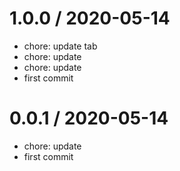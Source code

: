 
1.0.0 / 2020-05-14
==================

  * chore: update tab
  * chore: update
  * chore: update
  * first commit

0.0.1 / 2020-05-14
==================

  * chore: update
  * first commit
